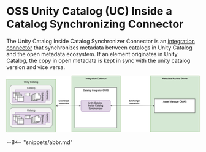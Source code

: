 <!-- SPDX-License-Identifier: CC-BY-4.0 -->
<!-- Copyright Contributors to the Egeria project. -->

# OSS Unity Catalog (UC) Inside a Catalog Synchronizing Connector

The Unity Catalog Inside Catalog Synchronizer Connector is an [integration connector](/concepts/integration-connector) that synchronizes metadata between catalogs in Unity Catalog and the open metadata ecosystem.  If an element originates in Unity Catalog, the copy in open metadata is kept in sync with the unity catalog version and vice versa.

![Connector Operation](sync-catalog-connector.svg)

--8<-- "snippets/abbr.md"